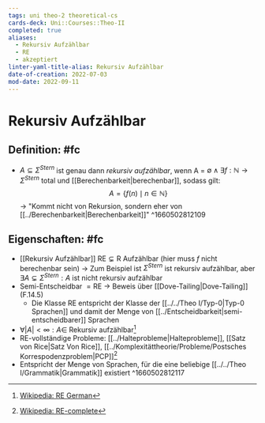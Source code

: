```yaml
---
tags: uni theo-2 theoretical-cs
cards-deck: Uni::Courses::Theo-II
completed: true
aliases:
  - Rekursiv Aufzählbar
  - RE
  - akzeptiert	
linter-yaml-title-alias: Rekursiv Aufzählbar
date-of-creation: 2022-07-03
mod-date: 2022-09-11
---
```


# Rekursiv Aufzählbar

## Definition: #fc
- $A\subseteq\Sigma^{Stern}$ ist genau dann *rekursiv aufzählbar*, wenn A = $\emptyset\wedge\exists f:\mathbb{N}\rightarrow\Sigma^{Stern}$ total und [[Berechenbarkeit|berechenbar]], sodass gilt:
$$A=\{f(n)\mid n\in \mathbb{N}\}$$
→ "Kommt nicht von Rekursion, sondern eher von [[../Berechenbarkeit|Berechenbarkeit]]"
^1660502812109

## Eigenschaften: #fc
- [[Rekursiv Aufzählbar]] $\text{RE}\subsetneq\text{R}$ Aufzählbar (hier muss $f$ nicht berechenbar sein)
	→ Zum Beispiel ist $\Sigma^{Stern}$ ist rekursiv aufzählbar, aber $\exists A\subsetneq\Sigma^{Stern}:A$ ist nicht rekursiv aufzählbar
- Semi-Entscheidbar $=\text{RE}$
	→ Beweis über [[Dove-Tailing|Dove-Tailing]] (F.14.5)
	- Die Klasse $\text{RE}$ entspricht der Klasse der [[../../Theo I/Typ-0|Typ-0 Sprachen]] und damit der Menge von [[../Entscheidbarkeit|semi-entscheidbarer]] Sprachen
- $\forall |A|<\infty:A\in$ Rekursiv aufzählbar[^1]
- $\text{RE}$-vollständige Probleme: [[../Halteprobleme|Halteprobleme]], [[Satz von Rice|Satz Von Rice]], [[../Komplexitättheorie/Probleme/Postsches Korrespodenzproblem|PCP]][^2]
- Entspricht der Menge von Sprachen, für die eine beliebige [[../../Theo I/Grammatik|Grammatik]] existiert
^1660502812117

[^1]:[Wikipedia: RE German](https://de.wikipedia.org/wiki/Rekursiv_aufz%C3%A4hlbare_Menge#Eigenschaften)
[^2]:[Wikipedia: RE-complete](<https://en.wikipedia.org/wiki/RE_(complexity)#RE-complete>)
